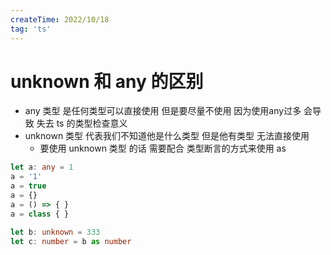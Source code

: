 ```yaml
---
createTime: 2022/10/18
tag: 'ts'
---
```

# unknown 和  any 的区别

* any 类型 是任何类型可以直接使用  但是要尽量不使用  因为使用any过多 会导致 失去 ts 的类型检查意义
* unknown 类型 代表我们不知道他是什么类型   但是他有类型 无法直接使用
  * 要使用  unknown 类型 的话 需要配合 类型断言的方式来使用  as

```ts
let a: any = 1
a = '1'
a = true
a = {}
a = () => { }
a = class { }

let b: unknown = 333
let c: number = b as number

```
